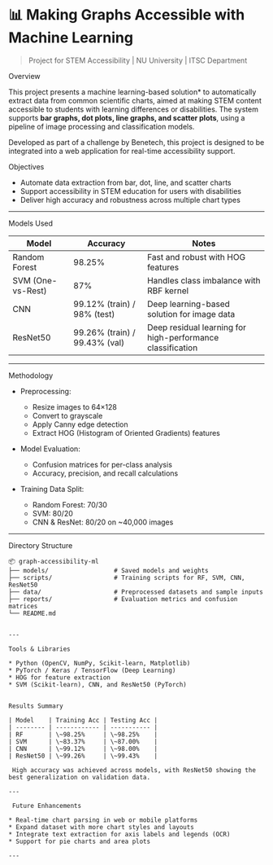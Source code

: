 

# 📊 Making Graphs Accessible with Machine Learning

> Project for STEM Accessibility | NU University | ITSC Department

Overview

This project presents a machine learning-based solution* to automatically extract data from common scientific charts, aimed at making STEM content accessible to students with learning differences or disabilities. The system supports **bar graphs, dot plots, line graphs, and scatter plots**, using a pipeline of image processing and classification models.

Developed as part of a challenge by Benetech, this project is designed to be integrated into a web application for real-time accessibility support.



Objectives

* Automate data extraction from bar, dot, line, and scatter charts
* Support accessibility in STEM education for users with disabilities
* Deliver high accuracy and robustness across multiple chart types

---

 Models Used

| Model                 | Accuracy                      | Notes                                                      |
| --------------------- | ----------------------------- | ---------------------------------------------------------- |
|   Random Forest     | 98.25%                        | Fast and robust with HOG features                          |
|   SVM (One-vs-Rest) | 87%                           | Handles class imbalance with RBF kernel                    |
|   CNN               | 99.12% (train) / 98% (test)   | Deep learning-based solution for image data                |
| ResNet50            | 99.26% (train) / 99.43% (val) | Deep residual learning for high-performance classification |

---

Methodology

* Preprocessing:

  * Resize images to 64×128
  * Convert to grayscale
  * Apply Canny edge detection
  * Extract HOG (Histogram of Oriented Gradients) features

* Model Evaluation:

  * Confusion matrices for per-class analysis
  * Accuracy, precision, and recall calculations

* Training Data Split:

  * Random Forest: 70/30
  * SVM: 80/20
  * CNN & ResNet: 80/20 on \~40,000 images

---

Directory Structure

```
📦 graph-accessibility-ml
├── models/                  # Saved models and weights
├── scripts/                 # Training scripts for RF, SVM, CNN, ResNet50
├── data/                    # Preprocessed datasets and sample inputs
├── reports/                 # Evaluation metrics and confusion matrices         
└── README.md


---

Tools & Libraries

* Python (OpenCV, NumPy, Scikit-learn, Matplotlib)
* PyTorch / Keras / TensorFlow (Deep Learning)
* HOG for feature extraction
* SVM (Scikit-learn), CNN, and ResNet50 (PyTorch)


Results Summary

| Model    | Training Acc | Testing Acc |
| -------- | ------------ | ----------- |
| RF       | \~98.25%     | \~98.25%    |
| SVM      | \~83.37%     | \~87.00%    |
| CNN      | \~99.12%     | \~98.00%    |
| ResNet50 | \~99.26%     | \~99.43%    |

 High accuracy was achieved across models, with ResNet50 showing the best generalization on validation data.

---

 Future Enhancements

* Real-time chart parsing in web or mobile platforms
* Expand dataset with more chart styles and layouts
* Integrate text extraction for axis labels and legends (OCR)
* Support for pie charts and area plots

---


